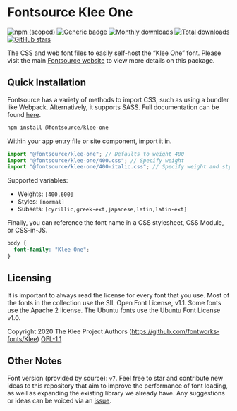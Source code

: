 # Fontsource Klee One

[![npm (scoped)](https://img.shields.io/npm/v/@fontsource/klee-one?color=brightgreen)](https://www.npmjs.com/package/@fontsource/klee-one) [![Generic badge](https://img.shields.io/badge/fontsource-passing-brightgreen)](https://github.com/fontsource/fontsource) [![Monthly downloads](https://badgen.net/npm/dm/@fontsource/klee-one)](https://github.com/fontsource/fontsource) [![Total downloads](https://badgen.net/npm/dt/@fontsource/klee-one)](https://github.com/fontsource/fontsource) [![GitHub stars](https://img.shields.io/github/stars/fontsource/fontsource.svg?style=social&label=Star)](https://github.com/fontsource/fontsource/stargazers)

The CSS and web font files to easily self-host the “Klee One” font. Please visit the main [Fontsource website](https://fontsource.org/fonts/klee-one) to view more details on this package.

## Quick Installation

Fontsource has a variety of methods to import CSS, such as using a bundler like Webpack. Alternatively, it supports SASS. Full documentation can be found [here](https://fontsource.org/docs/getting-started/introduction).

```javascript
npm install @fontsource/klee-one
```

Within your app entry file or site component, import it in.

```javascript
import "@fontsource/klee-one"; // Defaults to weight 400
import "@fontsource/klee-one/400.css"; // Specify weight
import "@fontsource/klee-one/400-italic.css"; // Specify weight and style

```

Supported variables:
- Weights: `[400,600]`
- Styles: `[normal]`
- Subsets: `[cyrillic,greek-ext,japanese,latin,latin-ext]`

Finally, you can reference the font name in a CSS stylesheet, CSS Module, or CSS-in-JS.

```css
body {
  font-family: "Klee One";
}
```

## Licensing
It is important to always read the license for every font that you use.
Most of the fonts in the collection use the SIL Open Font License, v1.1. Some fonts use the Apache 2 license. The Ubuntu fonts use the Ubuntu Font License v1.0.

Copyright 2020 The Klee Project Authors (https://github.com/fontworks-fonts/Klee)
[OFL-1.1](http://scripts.sil.org/OFL)

## Other Notes
Font version (provided by source): `v7`.
Feel free to star and contribute new ideas to this repository that aim to improve the performance of font loading, as well as expanding the existing library we already have. Any suggestions or ideas can be voiced via an [issue](https://github.com/fontsource/fontsource/issues).